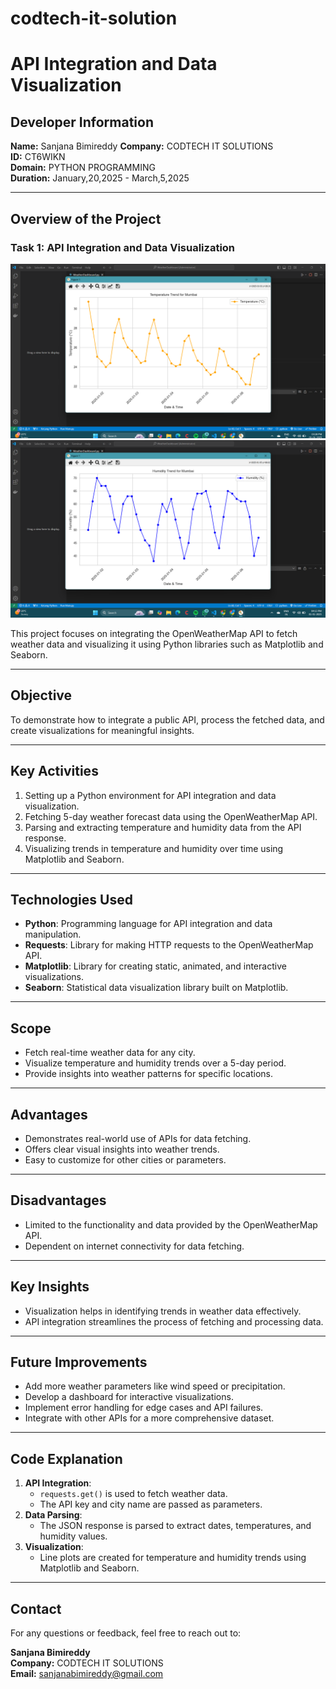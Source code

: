 # codtech-it-solution
# API Integration and Data Visualization

## Developer Information
**Name:** Sanjana Bimireddy 
**Company:** CODTECH IT SOLUTIONS  
**ID:** CT6WIKN  
**Domain:** PYTHON PROGRAMMING  
**Duration:** January,20,2025 - March,5,2025 

---

## Overview of the Project
### Task 1: API Integration and Data Visualization

![api Image](api.png)
![api2 Image](api2.png)

This project focuses on integrating the OpenWeatherMap API to fetch weather data and visualizing it using Python libraries such as Matplotlib and Seaborn.

---

## Objective
To demonstrate how to integrate a public API, process the fetched data, and create visualizations for meaningful insights.

---

## Key Activities
1. Setting up a Python environment for API integration and data visualization.
2. Fetching 5-day weather forecast data using the OpenWeatherMap API.
3. Parsing and extracting temperature and humidity data from the API response.
4. Visualizing trends in temperature and humidity over time using Matplotlib and Seaborn.

---

## Technologies Used
- **Python**: Programming language for API integration and data manipulation.
- **Requests**: Library for making HTTP requests to the OpenWeatherMap API.
- **Matplotlib**: Library for creating static, animated, and interactive visualizations.
- **Seaborn**: Statistical data visualization library built on Matplotlib.

---

## Scope
- Fetch real-time weather data for any city.
- Visualize temperature and humidity trends over a 5-day period.
- Provide insights into weather patterns for specific locations.

---

## Advantages
- Demonstrates real-world use of APIs for data fetching.
- Offers clear visual insights into weather trends.
- Easy to customize for other cities or parameters.

---

## Disadvantages
- Limited to the functionality and data provided by the OpenWeatherMap API.
- Dependent on internet connectivity for data fetching.

---

## Key Insights
- Visualization helps in identifying trends in weather data effectively.
- API integration streamlines the process of fetching and processing data.

---

## Future Improvements
- Add more weather parameters like wind speed or precipitation.
- Develop a dashboard for interactive visualizations.
- Implement error handling for edge cases and API failures.
- Integrate with other APIs for a more comprehensive dataset.

---

## Code Explanation
1. **API Integration**:
   - `requests.get()` is used to fetch weather data.
   - The API key and city name are passed as parameters.
2. **Data Parsing**:
   - The JSON response is parsed to extract dates, temperatures, and humidity values.
3. **Visualization**:
   - Line plots are created for temperature and humidity trends using Matplotlib and Seaborn.

---

## Contact
For any questions or feedback, feel free to reach out to:  

**Sanjana Bimireddy**  
**Company:** CODTECH IT SOLUTIONS  
**Email:** sanjanabimireddy@gmail.com  
